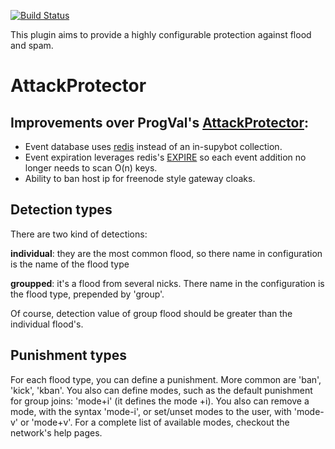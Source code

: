 [![Build Status](https://travis-ci.org/bnrubin/AttackProtector.png?branch=master)](https://travis-ci.org/bnrubin/AttackProtector)

This plugin aims to provide a highly configurable protection against flood
and spam.

AttackProtector
===============

Improvements over ProgVal's [AttackProtector](https://github.com/ProgVal/Supybot-plugins/tree/master/AttackProtector):
------------------------------------------------------------

* Event database uses [redis](http://redis.io/) instead of an in-supybot
  collection.
* Event expiration leverages redis's [EXPIRE](http://redis.io/commands/expire) 
  so each event addition no longer needs to scan O(n) keys.
* Ability to ban host ip for freenode style gateway cloaks.

Detection types
---------------

There are two kind of detections:

**individual**: they are the most common flood, so there name in configuration
   is the name of the flood type

**groupped**: it's a flood from several nicks. There name in the configuration
   is the flood type, prepended by 'group'.

Of course, detection value of group flood should be greater than the
individual flood's.

Punishment types
----------------

For each flood type, you can define a punishment. More common are 'ban',
'kick', 'kban'. You also can define modes, such as the default punishment
for group joins: 'mode+i' (it defines the mode +i). You also can remove
a mode, with the syntax 'mode-i', or set/unset modes to the user, with
'mode-v' or 'mode+v'.
For a complete list of available modes, checkout the network's help pages.

